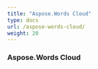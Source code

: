 ```yaml
---
title: "Aspose.Words Cloud"
type: docs
url: /aspose-words-cloud/
weight: 20
---
```


### **Aspose.Words Cloud**
